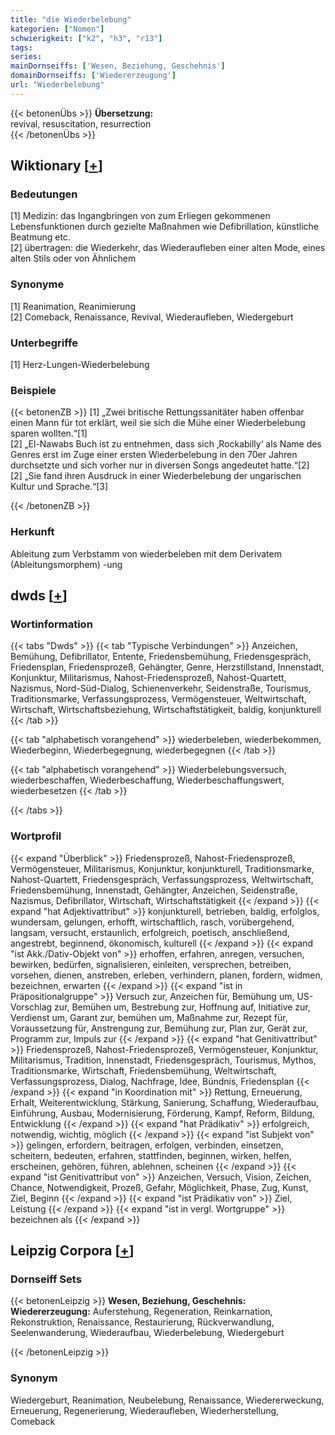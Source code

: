```yaml
---
title: "die Wiederbelebung"
kategorien: ["Nomen"]
schwierigkeit: ["k2", "h3", "r13"]
tags:
series:
mainDornseiffs: ['Wesen, Beziehung, Geschehnis']
domainDornseiffs: ['Wiedererzeugung']
url: "Wiederbelebung"
---
```


{{< betonenÜbs >}}
**Übersetzung:**  
revival, resuscitation, resurrection  
{{< /betonenÜbs >}}

## Wiktionary [[+](https://de.wiktionary.org/wiki/Wiederbelebung)]

### Bedeutungen
[1] Medizin: das Ingangbringen von zum Erliegen gekommenen Lebensfunktionen durch gezielte Maßnahmen wie Defibrillation, künstliche Beatmung etc.  
[2] übertragen: die Wiederkehr, das Wiederaufleben einer alten Mode, eines alten Stils oder von Ähnlichem  

### Synonyme
[1] Reanimation, Reanimierung  
[2] Comeback, Renaissance, Revival, Wiederaufleben, Wiedergeburt  

### Unterbegriffe
[1] Herz-Lungen-Wiederbelebung  

### Beispiele
{{< betonenZB >}}
[1] „Zwei britische Rettungssanitäter haben offenbar einen Mann für tot erklärt, weil sie sich die Mühe einer Wiederbelebung sparen wollten.“[1]  
[2] „El-Nawabs Buch ist zu entnehmen, dass sich ‚Rockabilly‘ als Name des Genres erst im Zuge einer ersten Wiederbelebung in den 70er Jahren durchsetzte und sich vorher nur in diversen Songs angedeutet hatte.“[2]  
[2] „Sie fand ihren Ausdruck in einer Wiederbelebung der ungarischen Kultur und Sprache.“[3]  

{{< /betonenZB >}}
### Herkunft
Ableitung zum Verbstamm von wiederbeleben mit dem Derivatem (Ableitungsmorphem) -ung  



## dwds [[+](https://www.dwds.de/wb/Wiederbelebung)]

### Wortinformation
{{< tabs "Dwds" >}}
{{< tab "Typische Verbindungen" >}}
Anzeichen, Bemühung, Defibrillator, Entente, Friedensbemühung, Friedensgespräch, Friedensplan, Friedensprozeß, Gehängter, Genre, Herzstillstand, Innenstadt, Konjunktur, Militarismus, Nahost-Friedensprozeß, Nahost-Quartett, Nazismus, Nord-Süd-Dialog, Schienenverkehr, Seidenstraße, Tourismus, Traditionsmarke, Verfassungsprozess, Vermögensteuer, Weltwirtschaft, Wirtschaft, Wirtschaftsbeziehung, Wirtschaftstätigkeit, baldig, konjunkturell
{{< /tab >}}

{{< tab "alphabetisch vorangehend" >}}
wiederbeleben, wiederbekommen, Wiederbeginn, Wiederbegegnung, wiederbegegnen
{{< /tab >}}

{{< tab "alphabetisch vorangehend" >}}
Wiederbelebungsversuch, wiederbeschaffen, Wiederbeschaffung, Wiederbeschaffungswert, wiederbesetzen
{{< /tab >}}

{{< /tabs >}}

### Wortprofil
{{< expand "Überblick" >}} Friedensprozeß, Nahost-Friedensprozeß, Vermögensteuer, Militarismus, Konjunktur, konjunkturell, Traditionsmarke, Nahost-Quartett, Friedensgespräch, Verfassungsprozess, Weltwirtschaft, Friedensbemühung, Innenstadt, Gehängter, Anzeichen, Seidenstraße, Nazismus, Defibrillator, Wirtschaft, Wirtschaftstätigkeit {{< /expand >}}
{{< expand "hat Adjektivattribut" >}} konjunkturell, betrieben, baldig, erfolglos, wundersam, gelungen, erhofft, wirtschaftlich, rasch, vorübergehend, langsam, versucht, erstaunlich, erfolgreich, poetisch, anschließend, angestrebt, beginnend, ökonomisch, kulturell {{< /expand >}}
{{< expand "ist Akk./Dativ-Objekt von" >}} erhoffen, erfahren, anregen, versuchen, bewirken, bedürfen, signalisieren, einleiten, versprechen, betreiben, vorsehen, dienen, anstreben, erleben, verhindern, planen, fordern, widmen, bezeichnen, erwarten {{< /expand >}}
{{< expand "ist in Präpositionalgruppe" >}} Versuch zur, Anzeichen für, Bemühung um, US-Vorschlag zur, Bemühen um, Bestrebung zur, Hoffnung auf, Initiative zur, Verdienst um, Garant zur, bemühen um, Maßnahme zur, Rezept für, Voraussetzung für, Anstrengung zur, Bemühung zur, Plan zur, Gerät zur, Programm zur, Impuls zur {{< /expand >}}
{{< expand "hat Genitivattribut" >}} Friedensprozeß, Nahost-Friedensprozeß, Vermögensteuer, Konjunktur, Militarismus, Tradition, Innenstadt, Friedensgespräch, Tourismus, Mythos, Traditionsmarke, Wirtschaft, Friedensbemühung, Weltwirtschaft, Verfassungsprozess, Dialog, Nachfrage, Idee, Bündnis, Friedensplan {{< /expand >}}
{{< expand "in Koordination mit" >}} Rettung, Erneuerung, Erhalt, Weiterentwicklung, Stärkung, Sanierung, Schaffung, Wiederaufbau, Einführung, Ausbau, Modernisierung, Förderung, Kampf, Reform, Bildung, Entwicklung {{< /expand >}}
{{< expand "hat Prädikativ" >}} erfolgreich, notwendig, wichtig, möglich {{< /expand >}}
{{< expand "ist Subjekt von" >}} gelingen, erfordern, beitragen, erfolgen, verbinden, einsetzen, scheitern, bedeuten, erfahren, stattfinden, beginnen, wirken, helfen, erscheinen, gehören, führen, ablehnen, scheinen {{< /expand >}}
{{< expand "ist Genitivattribut von" >}} Anzeichen, Versuch, Vision, Zeichen, Chance, Notwendigkeit, Prozeß, Gefahr, Möglichkeit, Phase, Zug, Kunst, Ziel, Beginn {{< /expand >}}
{{< expand "ist Prädikativ von" >}} Ziel, Leistung {{< /expand >}}
{{< expand "ist in vergl. Wortgruppe" >}} bezeichnen als {{< /expand >}}

## Leipzig Corpora [[+](https://corpora.uni-leipzig.de/en/res?word=Wiederbelebung&corpusId=deu_newscrawl-public_2018)]

### Dornseiff Sets
{{< betonenLeipzig >}}
**Wesen, Beziehung, Geschehnis:**  
**Wiedererzeugung:** Auferstehung, Regeneration, Reinkarnation, Rekonstruktion, Renaissance, Restaurierung, Rückverwandlung, Seelenwanderung, Wiederaufbau, Wiederbelebung, Wiedergeburt  

{{< /betonenLeipzig >}}

### Synonym
Wiedergeburt, Reanimation, Neubelebung, Renaissance, Wiedererweckung, Erneuerung, Regenerierung, Wiederaufleben, Wiederherstellung, Comeback

